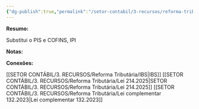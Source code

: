 ```yaml
---
{"dg-publish":true,"permalink":"/setor-contabil/3-recursos/reforma-tributaria/cbs/","dgPassFrontmatter":true,"created":"2025-08-14T08:59:55.056-03:00","updated":"2025-08-26T15:05:43.616-03:00"}
---
```



**Resumo:**

Substitui o PIS e COFINS, IPI

**Notas:**



**Conexões:**


[[SETOR CONTÁBIL/3. RECURSOS/Reforma Tributária/IBS\|IBS]]
[[SETOR CONTÁBIL/3. RECURSOS/Reforma Tributária/Lei 214.2025\|SETOR CONTÁBIL/3. RECURSOS/Reforma Tributária/Lei 214.2025]]
[[SETOR CONTÁBIL/3. RECURSOS/Reforma Tributária/Lei complementar 132.2023\|Lei complementar 132.2023]]